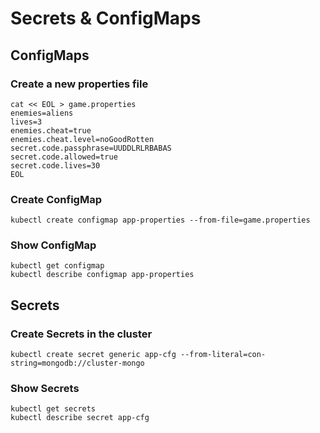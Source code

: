 # Secrets & ConfigMaps

## ConfigMaps

### Create a new properties file 

```
cat << EOL > game.properties                    
enemies=aliens
lives=3
enemies.cheat=true
enemies.cheat.level=noGoodRotten
secret.code.passphrase=UUDDLRLRBABAS
secret.code.allowed=true
secret.code.lives=30
EOL

```

### Create ConfigMap

```
kubectl create configmap app-properties --from-file=game.properties
```

### Show ConfigMap
```
kubectl get configmap
kubectl describe configmap app-properties
```

## Secrets

### Create Secrets in the cluster

```
kubectl create secret generic app-cfg --from-literal=con-string=mongodb://cluster-mongo
```

### Show Secrets

```
kubectl get secrets
kubectl describe secret app-cfg
```
